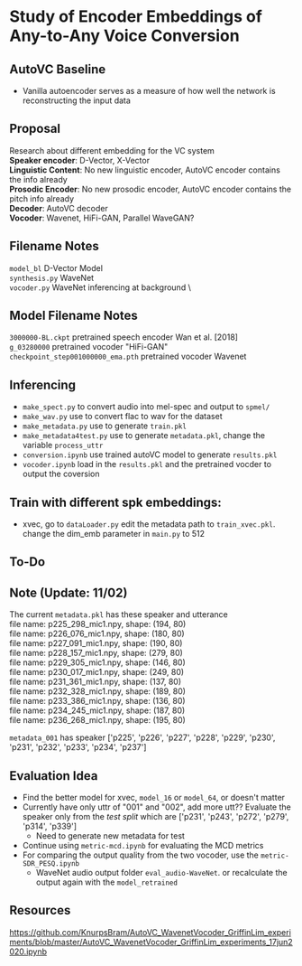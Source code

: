 # Study of Encoder Embeddings of Any-to-Any Voice Conversion

## AutoVC Baseline
* Vanilla autoencoder serves as a measure of how well the network is reconstructing the input data

## Proposal
Research about different embedding for the VC system \
**Speaker encoder**: D-Vector, X-Vector \
**Linguistic Content**: No new linguistic encoder, AutoVC encoder contains the info already \
**Prosodic Encoder**: No new prosodic encoder, AutoVC encoder contains the pitch info already \
**Decoder**: AutoVC decoder \
**Vocoder**: Wavenet, HiFi-GAN, Parallel WaveGAN? 

## Filename Notes
`model_bl` D-Vector Model \
`synthesis.py` WaveNet \
`vocoder.py` WaveNet inferencing at background \

## Model Filename Notes
`3000000-BL.ckpt` pretrained speech encoder Wan et al. [2018] \
`g_03280000` pretrained vocoder "HiFi-GAN" \
`checkpoint_step001000000_ema.pth` pretrained vocoder Wavenet

## Inferencing
* `make_spect.py` to convert audio into mel-spec and output to `spmel/`
* `make_wav.py` use to convert flac to wav for the dataset
* `make_metadata.py` use to generate `train.pkl`
* `make_metadata4test.py` use to generate `metadata.pkl`, change the variable `process_uttr`
* `conversion.ipynb` use trained autoVC model to generate `results.pkl`
* `vocoder.ipynb` load in the `results.pkl` and the pretrained vocder to output the coversion

## Train with different spk embeddings:
* xvec, go to `dataLoader.py` edit the metadata path to `train_xvec.pkl`. change the dim_emb parameter in `main.py` to 512

## To-Do 


## Note (Update: 11/02)
The current `metadata.pkl` has these speaker and utterance\
file name: p225_298_mic1.npy, shape: (194, 80)\
file name: p226_076_mic1.npy, shape: (180, 80)\
file name: p227_091_mic1.npy, shape: (190, 80)\
file name: p228_157_mic1.npy, shape: (279, 80)\
file name: p229_305_mic1.npy, shape: (146, 80)\
file name: p230_017_mic1.npy, shape: (249, 80)\
file name: p231_361_mic1.npy, shape: (137, 80)\
file name: p232_328_mic1.npy, shape: (189, 80)\
file name: p233_386_mic1.npy, shape: (136, 80)\
file name: p234_245_mic1.npy, shape: (187, 80)\
file name: p236_268_mic1.npy, shape: (195, 80)

`metadata_001` has speaker ['p225', 'p226', 'p227', 'p228', 'p229', 'p230', 'p231', 'p232', 'p233', 'p234', 'p237']

## Evaluation Idea
* Find the better model for xvec, `model_16` or `model_64`, or doesn't matter
* Currently have only uttr of "001" and "002", add more utt?? Evaluate the speaker only from the *test split* which are ['p231', 'p243', 'p272', 'p279', 'p314', 'p339']
    * Need to generate new metadata for test
* Continue using `metric-mcd.ipynb` for evaluating the MCD metrics
* For comparing the output quality from the two vocoder, use the `metric-SDR_PESQ.ipynb`
    * WaveNet audio output folder `eval_audio-WaveNet`. or recalculate the output again with the `model_retrained`

## Resources
https://github.com/KnurpsBram/AutoVC_WavenetVocoder_GriffinLim_experiments/blob/master/AutoVC_WavenetVocoder_GriffinLim_experiments_17jun2020.ipynb


